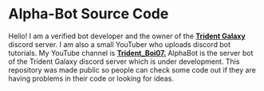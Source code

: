 # Alpha-Bot Source Code

Hello! I am a verified bot developer and the owner of the **[Trident Galaxy](https://discord.gg/kjFhr2N)** discord server. I am also a small YouTuber who uploads discord bot tutorials. My YouTube channel is **[Trident_Boi07.](https://www.youtube.com/channel/UCHM5EplrFlp5DAKL39PT4Sw?view_as=subscriber)** 
AlphaBot is the server bot of the Trident Galaxy discord server which is under development. This repository was made public so people can check some code out if they are having problems in their code or looking for ideas. 
